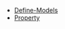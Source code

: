 * [Define-Models](en-us/Define-Models.md)
* [Property](en-us/Property.md)

<!-- * [](/Aggregation)
* [](/Callback-Synchronous-Combo)
* [](/Connecting-to-Database)
* [](/Creating-and-Updating-Items)
* [](/Defining-Associations)
* [](/Defining-Models)
* [](/Development)
* [](/Finding-items)
* [](/Home)
* [](/Model-Hooks)
* [](/Model-Properties)
* [](/Model-Validations)
* [](/React-ORM)
* [](/Settings)
* [](/Syncing-and-dropping-models)
* [](/extendsTo)
* [](/hasMany)
* [](/hasOne) -->
